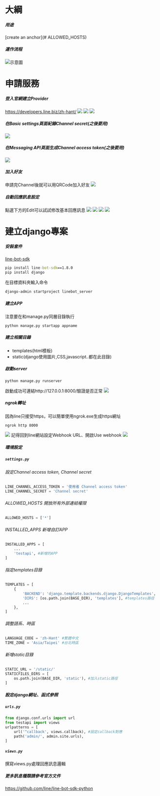 # 大綱
##### 用途
[create an anchor](# ALLOWED_HOSTS)
##### 運作流程
![示意圖](https://developers.line.biz/assets/img/messaging-api-architecture.f40bffbb.png)

# 申請服務
##### 登入官網建立Provider
https://developers.line.biz/zh-hant/
![](https://i.imgur.com/Saa3yp9.png)
![](https://i.imgur.com/eKQeMbs.png)
![](https://i.imgur.com/Rv9533C.png)

##### 在Basic settings頁面紀錄Channel secret(之後要用)
![](https://i.imgur.com/RWDloEe.png)
##### 在Messaging API頁面生成Channel access token(之後要用)
![](https://i.imgur.com/Os3aU1y.png)

##### 加入好友
申請完Channel後就可以用QRCode加入好友
![](https://i.imgur.com/WNHsweg.png)
##### 自動回應訊息設定
點選下方的Edit可以試試修改基本回應訊息
![](https://i.imgur.com/l6AWjgS.png)
![](https://i.imgur.com/sMnf0dT.png)
![](https://i.imgur.com/V1ifWcq.png)
![](https://i.imgur.com/ASgFESK.png)

# 建立django專案
##### 安裝套件
[line-bot-sdk](https://github.com/line/line-bot-sdk-python)
```bat
pip install line-bot-sdk==1.8.0
pip install django
```
在目標資料夾輸入命令
```bat
django-admin startproject linebot_server
```
##### 建立APP
注意要在和manage.py同層目錄執行
```python
python manage.py startapp appname
```
##### 建立相關目錄
- templates(html模板)
- static(django使用圖片,CSS,javascript..都在此目錄)

##### 啟動server
```python
python manage.py runserver
```
啟動成功可連結http://127.0.0.1:8000/驗證是否正常
![](https://i.imgur.com/yJHl14h.png)

##### ngrok轉址
因為line只接受https，可以簡單使用ngrok.exe生成https網址
```bash
ngrok http 8000
```
![](https://i.imgur.com/1ZD1s6d.png)
記得回到line網站設定Webhook URL、開啟Use webhook
![](https://i.imgur.com/hgZ28pL.png)
##### 環境設定
##### **`settings.py`**
###### 設定Channel access token, Channel secret
```python
LINE_CHANNEL_ACCESS_TOKEN = '使用者 Channel access token'
LINE_CHANNEL_SECRET = 'Channel secret'
```
###### ALLOWED_HOSTS 開放所有外部連結權限
```python
ALLOWED_HOSTS = ['*']
```
###### INSTALLED_APPS 新增自訂APP
```python
INSTALLED_APPS = [
    ...
    'testapi', #新增的APP
]
```
###### 指定templates目錄
```python
TEMPLATES = [
    {
        'BACKEND': 'django.template.backends.django.DjangoTemplates',
        'DIRS': [os.path.join(BASE_DIR), 'templates'], #templates路徑
        ...
    },
]
```
###### 調整語系、時區
```python
LANGUAGE_CODE = 'zh-Hant' #繁體中文
TIME_ZONE = 'Asia/Taipei' #台北時區
```
###### 新增static目錄
```python
STATIC_URL = '/static/'
STATICFILES_DIRS = [
    os.path.join(BASE_DIR, 'static'), #加入static路徑
]
```
##### 設定django網址、函式參照
##### **`urls.py`**
```python
from django.conf.urls import url
from testapi import views
urlpatterns = [
    url('^callback', views.callback), #設定callback對應
    path('admin/', admin.site.urls),
]
```
##### **`views.py`**
撰寫views.py處理回應訊息邏輯

##### 更多訊息種類請參考官方文件
https://github.com/line/line-bot-sdk-python
